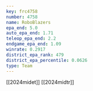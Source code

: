 ```yaml
---
key: frc4758
number: 4758
name: RoboBlazers
epa_end: 5.0
auto_epa_end: 1.71
teleop_epa_end: 2.2
endgame_epa_end: 1.09
winrate: 0.2917
district_epa_rank: 479
district_epa_percentile: 0.0626
type: Team
---
```

[[2024midet]]
[[2024midtr]]
